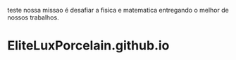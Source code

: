 teste 
nossa missao é desafiar a fisica e matematica entregando o melhor de nossos trabalhos.

# EliteLuxPorcelain.github.io
